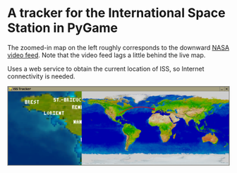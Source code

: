 # A tracker for the International Space Station in PyGame

The zoomed-in map on the left roughly corresponds to the downward
[NASA video feed](https://eol.jsc.nasa.gov/ESRS/HDEV/).
Note that the video feed lags a little behind the live map.

Uses a web service to obtain the current location of ISS, so Internet connectivity
is needed.

![screenshot](screenshot.png "ISS Tracker screenshot")
